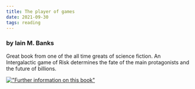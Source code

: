 ```yaml
---
title: The player of games
date: 2021-09-30
tags: reading
---
```


### by Iain M. Banks

Great book from one of the all time greats of science fiction. An Intergalactic game of Risk determines the fate of the main protagonists and the future of billions.

[!["Further information on this book"](https://images-eu.bookshop.org/images/9781857231465.jpg?height=500&v=v4)](https://uk.bookshop.org/books/the-player-of-games-a-culture-novel/9781857231465)
